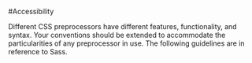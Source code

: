 #Accessibility

Different CSS preprocessors have different features, functionality, and syntax.
Your conventions should be extended to accommodate the particularities of any
preprocessor in use. The following guidelines are in reference to Sass.

